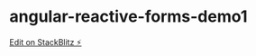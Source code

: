 # angular-reactive-forms-demo1

[Edit on StackBlitz ⚡️](https://stackblitz.com/edit/angular-ivy-gmmmrf)